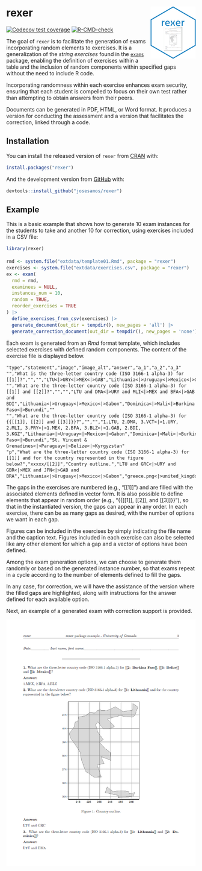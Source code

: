 
<!-- README.md is generated from README.Rmd. Please edit that file -->

# rexer <img src="man/figures/logo.png" align="right" height="139" alt="" />

<!-- badges: start -->

[![Codecov test
coverage](https://codecov.io/gh/josesamos/rexer/branch/main/graph/badge.svg)](https://app.codecov.io/gh/josesamos/rexer?branch=main)
[![R-CMD-check](https://github.com/josesamos/rexer/actions/workflows/R-CMD-check.yaml/badge.svg)](https://github.com/josesamos/rexer/actions/workflows/R-CMD-check.yaml)
<!-- badges: end -->

The goal of `rexer` is to facilitate the generation of exams
incorporating random elements to exercises. It is a generalization of
the *string exercises* found in the
[`exams`](https://CRAN.R-project.org/package=exams) package, enabling
the definition of exercises within a table and the inclusion of random
components within specified gaps without the need to include R code.

Incorporating randomness within each exercise enhances exam security,
ensuring that each student is compelled to focus on their own test
rather than attempting to obtain answers from their peers.

Documents can be generated in PDF, HTML, or Word format. It produces a
version for conducting the assessment and a version that facilitates the
correction, linked through a code.

## Installation

You can install the released version of `rexer` from
[CRAN](https://CRAN.R-project.org) with:

``` r
install.packages("rexer")
```

And the development version from [GitHub](https://github.com/) with:

<!-- You can install the development version from [GitHub](https://github.com/) with: -->

``` r
devtools::install_github("josesamos/rexer")
```

## Example

This is a basic example that shows how to generate 10 exam instances for
the students to take and another 10 for correction, using exercises
included in a CSV file:

``` r
library(rexer)

rmd <- system.file("extdata/template01.Rmd", package = "rexer")
exercises <- system.file("extdata/exercises.csv", package = "rexer")
ex <- exam(
  rmd = rmd,
  examinees = NULL,
  instances_num = 10,
  random = TRUE,
  reorder_exercises = TRUE
) |>
  define_exercises_from_csv(exercises) |>
  generate_document(out_dir = tempdir(), new_pages = 'all') |>
  generate_correction_document(out_dir = tempdir(), new_pages = 'none')
```

Each exam is generated from an *Rmd* format template, which includes
selected exercises with defined random components. The content of the
exercise file is displayed below.

``` csv
"type","statement","image","image_alt","answer","a_1","a_2","a_3"
"","What is the three-letter country code (ISO 3166-1 alpha-3) for [[1]]?","","","LTU<|>URY<|>MEX<|>GAB","Lithuania<|>Uruguay<|>Mexico<|>Gabon","",""
"","What are the three-letter country code (ISO 3166-1 alpha-3) for [[1]] and [[2]]?","","","LTU and DMA<|>URY and MLI<|>MEX and BFA<|>GAB and BDI","Lithuania<|>Uruguay<|>Mexico<|>Gabon","Dominica<|>Mali<|>Burkina Faso<|>Burundi",""
"","What are the three-letter country code (ISO 3166-1 alpha-3) for {{[[1]], [[2]] and [[3]]}}?","","","1.LTU, 2.DMA, 3.VCT<|>1.URY, 2.MLI, 3.PRY<|>1.MEX, 2.BFA, 3.BLZ<|>1.GAB, 2.BDI, 3.KGZ","Lithuania<|>Uruguay<|>Mexico<|>Gabon","Dominica<|>Mali<|>Burkina Faso<|>Burundi","St. Vincent & Grenadines<|>Paraguay<|>Belize<|>Kyrgyzstan"
"p","What are the three-letter country code (ISO 3166-1 alpha-3) for [[1]] and for the country represented in the figure below?","xxxxx/[[2]]","Country outline.","LTU and GRC<|>URY and GBR<|>MEX and JPN<|>GAB and BRA","Lithuania<|>Uruguay<|>Mexico<|>Gabon","greece.png<|>united_kingdom.png<|>japan.png<|>brazil.png",
```

The gaps in the exercises are numbered (e.g., “\[\[1\]\]”) and are
filled with the associated elements defined in vector form. It is also
possible to define elements that appear in random order (e.g.,
“{{\[\[1\]\], \[\[2\]\], and \[\[3\]\]}}”), so that in the instantiated
version, the gaps can appear in any order. In each exercise, there can
be as many gaps as desired, with the number of options we want in each
gap.

Figures can be included in the exercises by simply indicating the file
name and the caption text. Figures included in each exercise can also be
selected like any other element for which a gap and a vector of options
have been defined.

Among the exam generation options, we can choose to generate them
randomly or based on the generated instance number, so that exams repeat
in a cycle according to the number of elements defined to fill the gaps.

In any case, for correction, we will have the assistance of the version
where the filled gaps are highlighted, along with instructions for the
answer defined for each available option.

Next, an example of a generated exam with correction support is
provided.

![](man/figures/example01.png)
